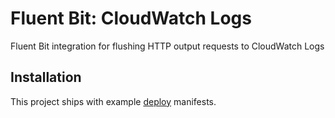 Fluent Bit: CloudWatch Logs
===========================

Fluent Bit integration for flushing HTTP output requests to CloudWatch Logs

## Installation

This project ships with example [deploy](/deploy) manifests.

